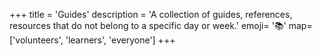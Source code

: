 +++
title = 'Guides'
description = 'A collection of guides, references, resources that do not belong to a specific day or week.'
emoji= '📚'
map=['volunteers', 'learners', 'everyone']
+++
